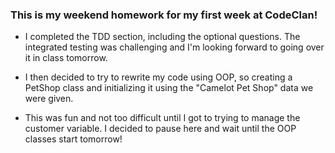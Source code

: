 ### This is my weekend homework for my first week at CodeClan!

*  I completed the TDD section, including the optional questions. The integrated testing was challenging and I'm looking forward to going over it in class tomorrow.

*  I then decided to try to rewrite my code using OOP, so creating a PetShop class and initializing it using the "Camelot Pet Shop" data we were given.

*  This was fun and not too difficult until I got to trying to manage the customer variable. I decided to pause here and wait until the OOP classes start tomorrow!
